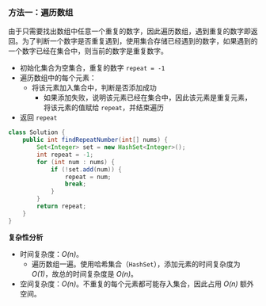 ### 方法一：遍历数组
由于只需要找出数组中任意一个重复的数字，因此遍历数组，遇到重复的数字即返回。为了判断一个数字是否重复遇到，使用集合存储已经遇到的数字，如果遇到的一个数字已经在集合中，则当前的数字是重复数字。


* 初始化集合为空集合，重复的数字 `repeat = -1`
* 遍历数组中的每个元素：
  * 将该元素加入集合中，判断是否添加成功
    * 如果添加失败，说明该元素已经在集合中，因此该元素是重复元素，将该元素的值赋给 `repeat`，并结束遍历
* 返回 `repeat`

```Java [ ]
class Solution {
    public int findRepeatNumber(int[] nums) {
        Set<Integer> set = new HashSet<Integer>();
        int repeat = -1;
        for (int num : nums) {
            if (!set.add(num)) {
                repeat = num;
                break;
            }
        }
        return repeat;
    }
}
```

**复杂性分析**

* 时间复杂度：*O(n)*。
  * 遍历数组一遍。使用哈希集合（`HashSet`），添加元素的时间复杂度为 *O(1)*，故总的时间复杂度是 *O(n)*。
* 空间复杂度：*O(n)*。不重复的每个元素都可能存入集合，因此占用 *O(n)* 额外空间。